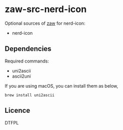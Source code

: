# zaw-src-nerd-icon

Optional sources of [zaw](https://github.com/zsh-users/zaw) for nerd-icon:

- nerd-icon

## Dependencies

Required commands:

- uni2ascii
- ascii2uni

If you are using macOS, you can install them as below,

```
brew install uni2ascii
```

## Licence

DTFPL